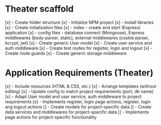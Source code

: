 # Theater scaffold

[x] - Create folder structure
[x] - Initialize NPM project
[x] - Install libraries
[x] - Create initialization files
[x] - index - create and start (Express) application
[x] - config files - database connect (Mongoose), Express middlewares (body-parser, static),
external middlewares (cookie parser, bcrypt, jwt)
[x] - Create generic User model
[x] - Create user service and auth middleware
[x] - Create test routes for register, login and logout
[x] - Create route guards
[x] - Create generic storage middleware

# Application Requirements (Theater)

[x] - Include resources (HTML & CSS, etc.)
[x] - Arrange templates (without editing)
[x] - Update config to match project requirements (port, db name)
[x] - Adapt User model and user service, auth middleware to project requirements
[x] - Implements register, login page actions, register, login ang logout actions
[] - Create models for project-specific data
[] - Create data services and middlewares for project-specific data
[] - Implements page actions for project-specific functionality